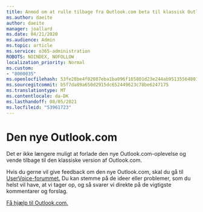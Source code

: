 ```yaml
---
title: Anmod om at rulle tilbage fra Outlook.com beta til klassisk Outlook.com
ms.author: daeite
author: daeite
manager: joallard
ms.date: 04/21/2020
ms.audience: Admin
ms.topic: article
ms.service: o365-administration
ROBOTS: NOINDEX, NOFOLLOW
localization_priority: Normal
ms.custom:
- "8000035"
ms.openlocfilehash: 53fe28be4f02087eba1ba096f165801d23e244ab95135564801f6e9dec231c9c
ms.sourcegitcommit: b5f7da89a650d2915dc652449623c78be6247175
ms.translationtype: MT
ms.contentlocale: da-DK
ms.lasthandoff: 08/05/2021
ms.locfileid: "53961723"
---
```

# <a name="the-new-outlookcom"></a>Den nye Outlook.com

Det er ikke længere muligt at forlade den nye Outlook.com-oplevelse og vende tilbage til den klassiske version af Outlook.com.

Hvis du gerne vil give feedback om den nye Outlook.com, skal du gå til [UserVoice-forummet.](https://go.microsoft.com/fwlink/p/?linkid=851599) Du kan stemme på de ideer eller problemer, som du helst vil have, at vi tager op, og så svarer vi direkte på de vigtigste kommentarer og forslag.

[Få hjælp til Outlook.com.](https://support.office.com/article/40676ad0-c831-45ac-a023-5be633be798d?wt.mc_id=Office_Outlook_com_Alchemy)